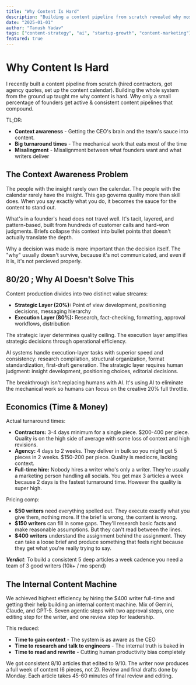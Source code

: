 ```yaml
---
title: "Why Content Is Hard"
description: "Building a content pipeline from scratch revealed why most founders struggle with consistent content creation - and how AI changes the economics"
date: "2025-01-01"
author: "Tanush Yadav"
tags: ["content-strategy", "ai", "startup-growth", "content-marketing"]
featured: true
---
```


# Why Content Is Hard

I recently built a content pipeline from scratch (hired contractors, got agency quotes, set up the content calendar). Building the whole system from the ground up taught me why content is hard. Why only a small percentage of founders get active & consistent content pipelines that compound.

TL;DR:

- **Context awareness** - Getting the CEO's brain and the team's sauce into content.
- **Big turnaround times** - The mechanical work that eats most of the time
- **Misalingment** - Misalignment between what founders want and what writers deliver

## The Context Awareness Problem

The people with the insight rarely own the calendar. The people with the calendar rarely have the insight. This gap governs quality more than skill does. When you say exactly what you do, it becomes the sauce for the content to stand out.

What's in a founder's head does not travel well. It's tacit, layered, and pattern-based, built from hundreds of customer calls and hard-won judgments. Briefs collapse this context into bullet points that doesn't actually translate the depth.

Why a decision was made is more important than the decision itself. The "why" usually doesn't survive, because it's not communicated, and even if it is, it's not percieved properly.

## 80/20 ; Why AI Doesn't Solve This

Content production divides into two distinct value streams:

- **Strategic Layer (20%):** Point of view development, positioning decisions, messaging hierarchy
- **Execution Layer (80%):** Research, fact-checking, formatting, approval workflows, distribution

The strategic layer determines quality ceiling. The execution layer amplifies strategic decisions through operational efficiency.

AI systems handle execution-layer tasks with superior speed and consistency: research compilation, structural organization, format standardization, first-draft generation. The strategic layer requires human judgment: insight development, positioning choices, editorial decisions.

The breakthrough isn't replacing humans with AI. It's using AI to eliminate the mechanical work so humans can focus on the creative 20% full throttle.

## Economics (Time & Money)

Actual turnaround times:

- **Contractors:** 3-4 days minimum for a single piece. $200-400 per piece. Quality is on the high side of average with some loss of context and high revisions.
- **Agency:** 4 days to 2 weeks. They deliver in bulk so you might get 5 pieces in 2 weeks. $150-200 per piece. Quality is mediocre, lacking context.
- **Full-time hire:** Nobody hires a writer who's only a writer. They're usually a marketing person handling all socials. You get max 3 articles a week because 2 days is the fastest turnaround time. However the quality is super high.

Pricing comp:

- **$50 writers** need everything spelled out. They execute exactly what you give them, nothing more. If the brief is wrong, the content is wrong.
- **$150 writers** can fill in some gaps. They'll research basic facts and make reasonable assumptions. But they can't read between the lines.
- **$400 writers** understand the assignment behind the assignment. They can take a loose brief and produce something that feels right because they get what you're really trying to say.

**_Verdict_**: To build a consistent 5 deep articles a week cadence you need a team of 3 good writers (10k+ / mo spend)

## The Internal Content Machine

We achieved highest efficiency by hiring the $400 writer full-time and getting their help building an internal content machine. Mix of Gemini, Claude, and GPT-5. Seven agentic steps with two approval steps, one editing step for the writer, and one review step for leadership.

This reduced:

- **Time to gain context** - The system is as aware as the CEO
- **Time to research and talk to engineers** - The internal truth is baked in
- **Time to read and rewrite** - Cutting human productivity bias completely

We got consistent 8/10 articles that edited to 9/10. The writer now produces a full week of content (6 pieces, not 2). Review and final drafts done by Monday. Each article takes 45-60 minutes of final review and editing.
